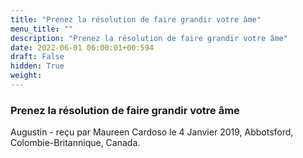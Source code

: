 ```yaml
---
title: "Prenez la résolution de faire grandir votre âme"
menu_title: ""
description: "Prenez la résolution de faire grandir votre âme"
date: 2022-06-01 06:00:01+00:594
draft: False
hidden: True
weight:
---
```

### Prenez la résolution de faire grandir votre âme

Augustin - reçu par Maureen Cardoso le 4 Janvier 2019, Abbotsford, Colombie-Britannique, Canada.



